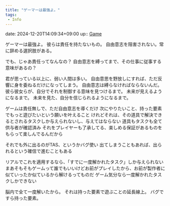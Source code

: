 ```yaml
---
title: "ゲーマーは最強よ。"
tags:
 - Info
---
```


date: 2024-12-20T14:09:34+09:00
up:: [Game](Bar/Novel/Topics/Game.md)

ゲーマーは最強よ。
彼らは責任を持たないもの。
自由意志を阻害されない。常に辞める選択肢がある。

でも、じゃあ責任ってなんなの？
自由意志を縛ってまで、その仕事に従事する意味があるの？

君が思っている以上に、弱い人間は多い。
自由意思を野放しにすれば、ただ反響に身を委ねるだけになってしまう。
自由意志は縛らなければならないんだ。彼ら彼女らが、自分でそれを制御する意味を見つけるまで。
未来が見えるようになるまで。
未来を見た、自分を信じられるようになるまで。


ゲームは責任無しで、ただ自由意志を導くだけ
次にやりたいこと、持った要素でもっと遊びたいという願いを叶えること
けれどそれは、その道具で解決できるとされるタスクしか与えられないし、与えてはならない
道具もタスクも全て供与者が確認済み
それをプレイヤーも了承してる、楽しめる保証があるものをもらって楽しんでるんだから

それでも外に出るのがTAS、というかバグ使い
出てしまうこともあれば、出られるという確信で進むこともある

リアルでこれを適用するなら、「すでに一度解かれたタスク」しか与えられない
まあそもそもゲームって誰でもいいけどお前がプレイしたから、お前が製作者に似ていったか似ているから解けるってものだ
ゲーム気分なら一度解かれたタスクしかできない

脳内で全て一度解いたから。
それは持った要素で遊ぶことの延長線上。
バグですら持った要素。
